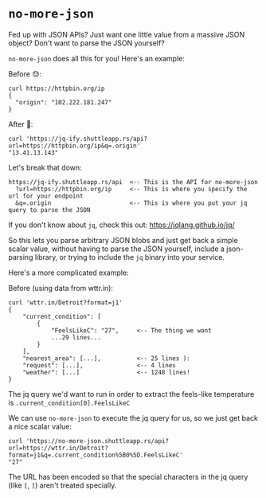 # `no-more-json`

Fed up with JSON APIs? Just want one little value from a massive JSON object? Don't want to
parse the JSON yourself?

`no-more-json` does all this for you! Here's an example:

Before 😓:

```
curl https://httpbin.org/ip
{
  "origin": "102.222.181.247"
}
```

After 🥳:

```
curl 'https://jq-ify.shuttleapp.rs/api?url=https://httpbin.org/ip&q=.origin'
"13.41.13.143"
```

Let's break that down:

```
https://jq-ify.shuttleapp.rs/api  <-- This is the API for no-more-json
  ?url=https://httpbin.org/ip     <-- This is where you specify the url for your endpoint
  &q=.origin                      <-- This is where you put your jq query to parse the JSON
```
If you don't know about `jq`, check this out: https://jqlang.github.io/jq/

So this lets you parse arbitrary JSON blobs and just get back a simple scalar value, without
having to parse the JSON yourself, include a json-parsing library, or trying to include the
`jq` binary into your service.

Here's a more complicated example:

Before (using data from wttr.in):

```
curl 'wttr.in/Detroit?format=j1'
{
    "current_condition": [
        {
            "FeelsLikeC": "27",     <-- The thing we want
            ...29 lines...
        }
    ],
    "nearest_area": [...],          <-- 25 lines ):
    "request": [...],               <-- 4 lines
    "weather": [...]                <-- 1248 lines!
}
```
The jq query we'd want to run in order to extract the feels-like temperature is `.current_condition[0].FeelsLikeC`

We can use `no-more-json` to execute the jq query for us, so we just get back a nice scalar value:

```
curl 'https://no-more-json.shuttleapp.rs/api?url=https://wttr.in/Detroit?format=j1&q=.current_condition%5B0%5D.FeelsLikeC'
"27"
```

The URL has been encoded so that the special characters in the jq query (like `[`, `]`) aren't treated specially.
